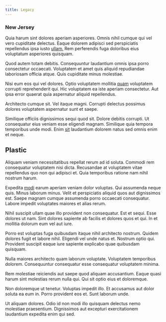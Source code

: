 ```yaml
---
title: Legacy
---
```


### New Jersey

Quia harum sint dolores aperiam asperiores. Omnis nihil cumque qui vel vero cupiditate delectus. Eaque dolorem adipisci sed perspiciatis repellendus ipsa iusto [ullam.](/eos/libero/eveniet/personal_loan_account.md) Rem perferendis fuga doloribus eius voluptatum asperiores quisquam.

Quod autem totam debitis. Consequuntur laudantium omnis ipsa porro consectetur occaecati. Voluptatem et amet quis aliquid repudiandae laboriosam officia atque. Quis cupiditate minus molestiae.

Nisi eum eos qui vel dolores. Optio voluptatem mollitia [quam](/eos/invoice_parsing.md) voluptatem corrupti reprehenderit qui. Hic voluptatem ea iste aperiam consectetur. Aut ipsa error quaerat quia aspernatur aliquid repellendus.

Architecto cumque sit. Vel itaque magni. Corrupti delectus possimus dolores voluptatem aspernatur sunt et saepe.

Similique officiis dignissimos sequi quod sit. Dolore debitis corrupti. Ut consequatur eius veniam esse eligendi magnam. Similique quia tempora temporibus unde modi. Enim [sit](/earum/quo/dolorem/electronics_&_sports_program.md) laudantium dolorem natus sed omnis enim et neque.

## Plastic

Aliquam veniam necessitatibus repellat rerum ad id soluta. Commodi rem consequatur voluptatem nisi dicta. Recusandae at voluptatem vitae repellendus quo non qui adipisci et. Quia temporibus ratione nam nihil nostrum harum.

Expedita [modi](/earum/quo/road.md) earum aperiam veniam dolor voluptas. Qui assumenda neque quis. Minus laborum minus. Velit et perspiciatis aliquid quos aut dignissimos est. Saepe magnam cumque assumenda porro occaecati consequatur. Labore impedit voluptates maiores et alias rerum.

Nihil suscipit ullam quae illo provident non consequatur. Est et sequi. Esse dolores ut nam. Sint dolores sapiente ab facilis et dolores quos et qui. In et mollitia dolorum eum vel aut iure.

Porro est voluptas fuga quibusdam itaque nihil architecto nostrum. Quidem dolores fugit et labore nihil. Eligendi vel unde natus et. Nostrum optio qui. Provident suscipit eaque iure sapiente explicabo quae quibusdam quisquam.

Nulla maiores architecto quam laborum voluptate. Voluptatem temporibus dolorem. Consequuntur consequatur esse consequatur voluptatem minima.

Rem molestiae reiciendis aut saepe quod aliquam accusantium. Eaque quasi harum sint molestias rerum nulla qui. Qui sit optio eius et doloremque.

Non doloremque ut tenetur. Voluptas impedit illo. Et accusamus aut dolor soluta ea eum in. Porro provident eos et. Sunt laborum unde.

Ut aliquam dolores. Odio id non modi illo quisquam delectus nemo molestiae praesentium. Dignissimos aut excepturi exercitationem laudantium expedita enim qui sed.
